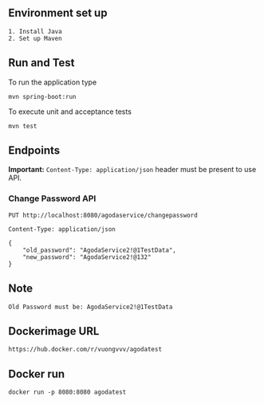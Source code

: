 ## Environment set up

```
1. Install Java
2. Set up Maven
```

## Run and Test

To run the application type

```
mvn spring-boot:run
```

To execute unit and acceptance tests


```
mvn test
```

## Endpoints

**Important:** `Content-Type: application/json` header must be present to use API.


### Change Password API

```
PUT http://localhost:8080/agodaservice/changepassword

Content-Type: application/json

{
    "old_password": "AgodaService2!@1TestData",
    "new_password": "AgodaService2!@132"
}
```

## Note

```
Old Password must be: AgodaService2!@1TestData
```

## Dockerimage URL

```
https://hub.docker.com/r/vuongvvv/agodatest
```

## Docker run

```
docker run -p 8080:8080 agodatest
```